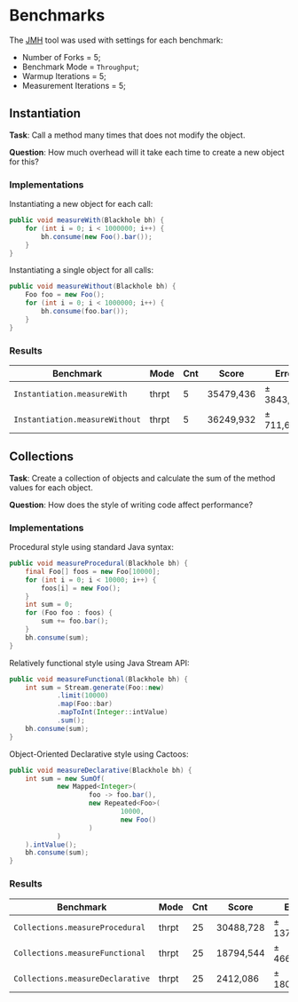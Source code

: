# Benchmarks

The [JMH](https://github.com/openjdk/jmh) tool was used with settings for each benchmark:

+ Number of Forks = 5;
+ Benchmark Mode = `Throughput`;
+ Warmup Iterations = 5;
+ Measurement Iterations = 5;

## Instantiation

**Task**: Call a method many times that does not modify the object.

**Question**: How much overhead will it take each time to create a new object for this?

### Implementations

Instantiating a new object for each call:

```Java
public void measureWith(Blackhole bh) {
    for (int i = 0; i < 1000000; i++) {
        bh.consume(new Foo().bar());
    }
}
```

Instantiating a single object for all calls:

```Java
public void measureWithout(Blackhole bh) {
    Foo foo = new Foo();
    for (int i = 0; i < 1000000; i++) {
        bh.consume(foo.bar());
    }
}
```

### Results

Benchmark | Mode | Cnt | Score | Error | Units
------ | ------ | ------ | ------ | ------ | ------
`Instantiation.measureWith` | thrpt | 5 | 35479,436 | ± 3843,144 | ops/s
`Instantiation.measureWithout` | thrpt | 5 | 36249,932 | ± 711,607 | ops/s

## Collections

**Task**: Create a collection of objects and calculate the sum of the method values for each object.

**Question**: How does the style of writing code affect performance?

### Implementations

Procedural style using standard Java syntax:

```Java
public void measureProcedural(Blackhole bh) {
    final Foo[] foos = new Foo[10000];
    for (int i = 0; i < 10000; i++) {
        foos[i] = new Foo();
    }
    int sum = 0;
    for (Foo foo : foos) {
        sum += foo.bar();
    }
    bh.consume(sum);
}
```

Relatively functional style using Java Stream API:

```Java
public void measureFunctional(Blackhole bh) {
    int sum = Stream.generate(Foo::new)
            .limit(10000)
            .map(Foo::bar)
            .mapToInt(Integer::intValue)
            .sum();
    bh.consume(sum);
}
```

Object-Oriented Declarative style using Cactoos:

```Java
public void measureDeclarative(Blackhole bh) {
    int sum = new SumOf(
            new Mapped<Integer>(
                    foo -> foo.bar(),
                    new Repeated<Foo>(
                            10000,
                            new Foo()
                    )
            )
    ).intValue();
    bh.consume(sum);
}
```

### Results

Benchmark | Mode | Cnt | Score | Error | Units
------ | ------ | ------ | ------ | ------ | ------
`Collections.measureProcedural` | thrpt | 25 | 30488,728 | ± 1379,901 | ops/s
`Collections.measureFunctional` | thrpt | 25 | 18794,544 | ± 466,739 | ops/s
`Collections.measureDeclarative` | thrpt | 25 | 2412,086 | ± 180,319 | ops/s
